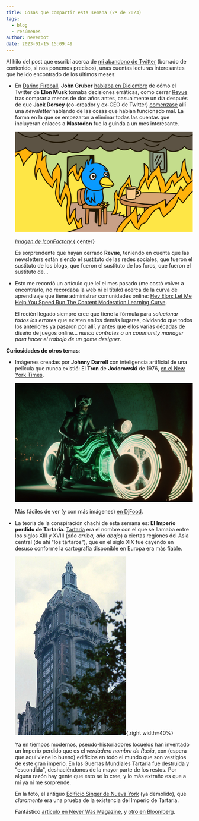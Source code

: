 ```yaml
---
title: Cosas que compartir esta semana (2ª de 2023)
tags:
  - blog
  - resúmenes
author: neverbot
date: 2023-01-15 15:09:49
---
```



Al hilo del post que escribí acerca de [mi abandono de Twitter](/not-on-twitter-anymore/) (borrado de contenido, si nos ponemos precisos), unas cuentas lecturas interesantes que he ido encontrado de los últimos meses:

- En [Daring Fireball](https://daringfireball.net), **John Gruber** [hablaba en Diciembre](https://daringfireball.net/2022/12/i_wish_i_could_tell_you_this_is_not_all_about_twitter) de cómo el Twitter de **Elon Musk** tomaba decisiones erráticas, como cerrar [Revue](https://www.getrevue.co/) tras comprarla menos de dos años antes, casualmente un día después de que **Jack Dorsey** (co-creador y ex-CEO de Twitter) [comenzase](https://www.getrevue.co/profile/jackjack/issues/a-native-internet-protocol-for-social-media-1503112) allí una *newsletter* hablando de las cosas que habían funcionado mal. La forma en la que se empezaron a eliminar todas las cuentas que incluyeran enlaces a **Mastodon** fue la guinda a un mes interesante.

  ![this_is_fine](./cosas-que-compartir-esta-semana-2-de-2023/this_is_fine.png)

  *[Imagen de IconFactory](https://blog.iconfactory.com/2023/01/state-of-the-twitterverse/)*.{.center}

  Es sorprendente que hayan cerrado **Revue**, teniendo en cuenta que las newsletters están siendo el sustituto de las redes sociales, que fueron el sustituto de los blogs, que fueron el sustituto de los foros, que fueron el sustituto de...

- Esto me recordó un artículo que leí el mes pasado (me costó volver a encontrarlo, no recordaba la web ni el título) acerca de la curva de aprendizaje que tiene administrar comunidades online: [Hey Elon: Let Me Help You Speed Run The Content Moderation Learning Curve](https://www.techdirt.com/2022/11/02/hey-elon-let-me-help-you-speed-run-the-content-moderation-learning-curve/).

  El recién llegado siempre cree que tiene la fórmula para *solucionar todos los errores* que existen en los demás lugares, olvidando que todos los anteriores ya pasaron por allí, y antes que ellos varias décadas de diseño de juegos online... *nunca contrates a un community manager para hacer el trabajo de un game designer*.

**Curiosidades de otros temas**:

- Imágenes creadas por **Johnny Darrell** con inteligencia artificial de una película que nunca existió: El **Tron** de **Jodorowski** de 1976, [en el New York Times](https://www.nytimes.com/interactive/2023/01/13/opinion/jodorowsky-dune-ai-tron.html).
  
  ![Jodo-Tron-1-6](./cosas-que-compartir-esta-semana-2-de-2023/Jodo-Tron-1-6.jpg)
  
  Más fáciles de ver (y con más imágenes) [en DjFood](https://www.djfood.org/fantasy-jodorowsky-tron-visualisations-by-johnny-darrell/).

- La teoría de la conspiración chachi de esta semana es: **El Imperio perdido de Tartaria**. [Tartaria](https://en.wikipedia.org/wiki/Tartary) era el nombre con el que se llamaba entre los siglos XIII y XVIII (*año arriba, año abajo*) a ciertas regiones del Asia central (de ahí "los tártaros"), que en el siglo XIX fue cayendo en desuso conforme la cartografía disponible en Europa era más fiable.

  ![Singer-Building-New-York](./cosas-que-compartir-esta-semana-2-de-2023/Singer-Building-New-York.jpg){.right width=40%}
  
  Ya en tiempos modernos, pseudo-historiadores locuelos han inventado un Imperio perdido que es el *verdadero nombre de Rusia*, con (espera que aquí viene lo bueno) edificios en todo el mundo que son vestigios de este gran imperio. En las Guerras Mundiales Tartaria fue destruida y "escondida", deshaciéndonos de la mayor parte de los restos. Por alguna razón hay gente que esto se lo cree, y lo más extraño es que a mí ya ni me sorprende.

  En la foto, el antiguo [Edificio Singer de Nueva York](https://en.wikipedia.org/wiki/Singer_Building) (ya demolido), que *claramente* era una prueba de la existencia del Imperio de Tartaria.
  
  Fantástico [artículo en Never Was Magazine](https://neverwasmag.com/2021/10/lost-empire-of-tartaria/), y [otro en Bloomberg](https://www.bloomberg.com/news/features/2021-04-27/inside-architecture-s-wildest-conspiracy-theory).
